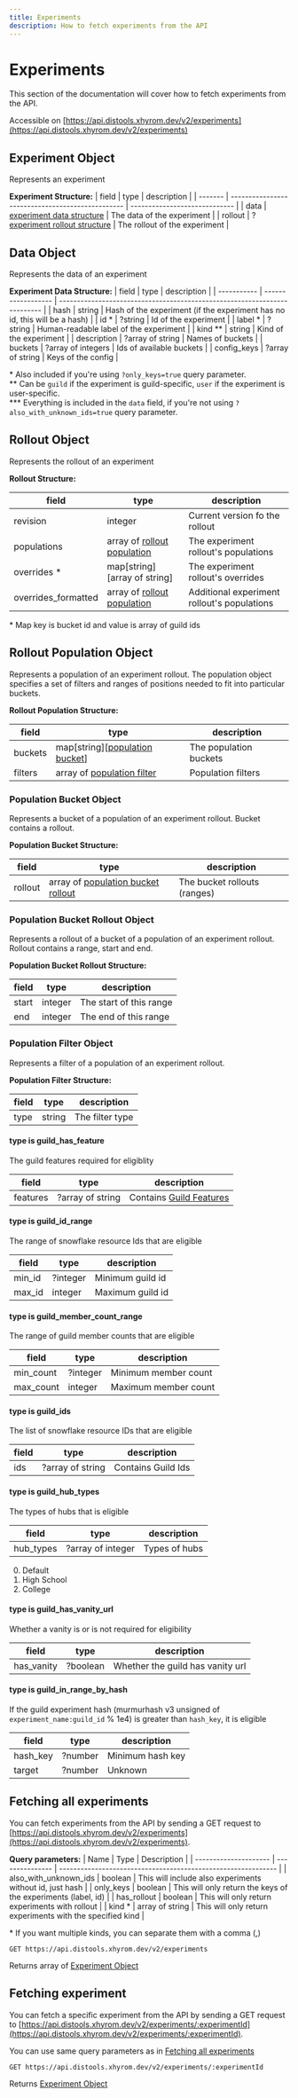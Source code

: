 ```yaml
---
title: Experiments
description: How to fetch experiments from the API
---
```


# Experiments

This section of the documentation will cover how to fetch experiments from the API.

Accessible on [https://api.distools.xhyrom.dev/v2/experiments](https://api.distools.xhyrom.dev/v2/experiments)

## Experiment Object

Represents an experiment

**Experiment Structure:**
| field   | type                                             | description                   |
| ------- | ------------------------------------------------ | ----------------------------- |
| data    | [experiment data structure](#data-object)        | The data of the experiment    |
| rollout | ?[experiment rollout structure](#rollout-object) | The rollout of the experiment |

## Data Object

Represents the data of an experiment

**Experiment Data Structure:**
| field       | type               | description                                                               |
| ----------- | ------------------ | ------------------------------------------------------------------------- |
| hash        | string             | Hash of the experiment (if the experiment has no id, this will be a hash) |
| id *        | ?string            | Id of the experiment                                                      |
| label *     | ?string            | Human-readable label of the experiment                                    |
| kind **     | string             | Kind of the experiment                                                    |
| description | ?array of string   | Names of buckets                                                          |
| buckets     | ?array of integers | Ids of available buckets                                                  |
| config_keys | ?array of string   | Keys of the config                                                        |

\* Also included if you're using `?only_keys=true` query parameter.  
\** Can be `guild` if the experiment is guild-specific, `user` if the experiment is user-specific.  
\*** Everything is included in the `data` field, if you're not using `?also_with_unknown_ids=true` query parameter.  

## Rollout Object

Represents the rollout of an experiment

**Rollout Structure:**

| field               | type                                                      | description                                 |
| ------------------- | --------------------------------------------------------- | ------------------------------------------- |
| revision            | integer                                                   | Current version fo the rollout              |
| populations         | array of [rollout population](#rollout-population-object) | The experiment rollout's populations        |
| overrides *         | map\[string\]\[array of string\]                          | The experiment rollout's overrides          |
| overrides_formatted | array of [rollout population](#rollout-population-object) | Additional experiment rollout's populations |

\* Map key is bucket id and value is array of guild ids

## Rollout Population Object

Represents a population of an experiment rollout. The population object specifies a set of filters and ranges of positions needed to fit into particular buckets.

**Rollout Population Structure:**

| field   | type                                                            | description            |
| ------- | --------------------------------------------------------------- | ---------------------- |
| buckets | map\[string\]\[[population bucket](#population-bucket-object)\] | The population buckets |
| filters | array of [population filter](#population-filter-object)         | Population filters     |

### Population Bucket Object

Represents a bucket of a population of an experiment rollout. Bucket contains a rollout.

**Population Bucket Structure:**

| field   | type                                                                    | description                  |
| ------- | ----------------------------------------------------------------------- | ---------------------------- |
| rollout | array of [population bucket rollout](#population-bucket-rollout-object) | The bucket rollouts (ranges) |

### Population Bucket Rollout Object

Represents a rollout of a bucket of a population of an experiment rollout. Rollout contains a range, start and end.

**Population Bucket Rollout Structure:**

| field | type    | description             |
| ----- | ------- | ----------------------- |
| start | integer | The start of this range |
| end   | integer | The end of this range   |

### Population Filter Object

Represents a filter of a population of an experiment rollout.

**Population Filter Structure:**

| field | type   | description     |
| ----- | ------ | --------------- |
| type  | string | The filter type |

#### type is **guild_has_feature**
The guild features required for eligiblity

| field    | type             | description                                                                                                |
| -------- | ---------------- | ---------------------------------------------------------------------------------------------------------- |
| features | ?array of string | Contains [Guild Features](https://discord.com/developers/docs/resources/guild#guild-object-guild-features) |

#### type is **guild_id_range**
The range of snowflake resource Ids that are eligible

| field  | type     | description      |
| ------ | -------- | ---------------- |
| min_id | ?integer | Minimum guild id |
| max_id | integer  | Maximum guild id |

#### type is **guild_member_count_range**
The range of guild member counts that are eligible

| field     | type     | description          |
| --------- | -------- | -------------------- |
| min_count | ?integer | Minimum member count |
| max_count | integer  | Maximum member count |

#### type is **guild_ids**
The list of snowflake resource IDs that are eligible

| field | type             | description        |
| ----- | ---------------- | ------------------ |
| ids   | ?array of string | Contains Guild Ids |

#### type is **guild_hub_types**
The types of hubs that is eligible

| field     | type              | description   |
| --------- | ----------------- | ------------- |
| hub_types | ?array of integer | Types of hubs |

0. Default
1. High School
2. College

#### type is **guild_has_vanity_url**
Whether a vanity is or is not required for eligibility

| field      | type     | description                      |
| ---------- | -------- | -------------------------------- |
| has_vanity | ?boolean | Whether the guild has vanity url |

#### type is **guild_in_range_by_hash**
If the guild experiment hash (murmurhash v3 unsigned of `experiment_name:guild_id` % 1e4) is greater than `hash_key`, it is eligible

| field    | type    | description      |
| -------- | ------- | ---------------- |
| hash_key | ?number | Minimum hash key |
| target   | ?number | Unknown          |

## Fetching all experiments

You can fetch experiments from the API by sending a GET request to [https://api.distools.xhyrom.dev/v2/experiments](https://api.distools.xhyrom.dev/v2/experiments).

**Query parameters:**
| Name                  | Type            | Description                                                   |
| --------------------- | --------------- | ------------------------------------------------------------- |
| also_with_unknown_ids | boolean         | This will include also experiments without id, just hash      |
| only_keys             | boolean         | This will only return the keys of the experiments (label, id) |
| has_rollout           | boolean         | This will only return experiments with rollout                |
| kind *                | array of string | This will only return experiments with the specified kind     |

\* If you want multiple kinds, you can separate them with a comma (,)

```
GET https://api.distools.xhyrom.dev/v2/experiments
```

Returns array of [Experiment Object](#experiment-object)

## Fetching experiment

You can fetch a specific experiment from the API by sending a GET request to [https://api.distools.xhyrom.dev/v2/experiments/:experimentId](https://api.distools.xhyrom.dev/v2/experiments/:experimentId).

You can use same query parameters as in [Fetching all experiments](#fetching-all-experiments)

```
GET https://api.distools.xhyrom.dev/v2/experiments/:experimentId
```

Returns [Experiment Object](#experiment-object)
